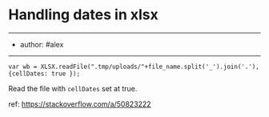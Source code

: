 # Handling dates in xlsx
---
- author: #alex
---

```
var wb = XLSX.readFile(".tmp/uploads/"+file_name.split('_').join('.'),{cellDates: true });
```

Read the file with `cellDates` set at true. 


ref: https://stackoverflow.com/a/50823222